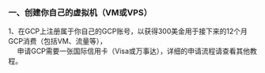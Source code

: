 ### 一、创建你自己的虚拟机（VM或VPS）

1、在GCP上注册属于你自己的GCP账号，以获得300美金用于接下来的12个月GCP消费（包括VM、流量等），  
　 申请GCP需要一张国际信用卡（Visa或万事达），详细的申请流程请查看其他教程。

